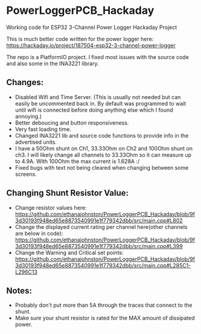 # PowerLoggerPCB_Hackaday
Working code for ESP32 3-Channel Power Logger Hackaday Project

This is much better code written for the power logger here: https://hackaday.io/project/187504-esp32-3-channel-power-logger

The repo is a PlatformIO project. I fixed most issues with the source code and also some in the INA3221 library.

## Changes:
- Disabled Wifi and Time Server. (This is usually not needed but can easily be uncommented back in. By default was programmed to wait until wifi is connected before doing anything else which I found annoying.)
- Better deboucing and button responsiveness.
- Very fast loading time.
- Changed INA3221 lib and source code functions to provide info in the advertised units.
- I have a 50Ohm shunt on Ch1, 33.33Ohm on Ch2 and 100Ohm shunt on ch3. I will likely change all channels to 33.33Ohm so it can measure up to 4.9A. With 100Ohm the max current is 1.628A :/
- Fixed bugs with text not being cleared when changing between some screens.

## Changing Shunt Resistor Value:
- Change resistor values here:
https://github.com/ethanajohnston/PowerLoggerPCB_Hackaday/blob/9f3d30193f948ed65e8873540991e1f779342dbb/src/main.cpp#L802
- Change the displayed current rating per channel here(other channels are below in code):
https://github.com/ethanajohnston/PowerLoggerPCB_Hackaday/blob/9f3d30193f948ed65e8873540991e1f779342dbb/src/main.cpp#L399
- Change the Warning and Critical set points:
https://github.com/ethanajohnston/PowerLoggerPCB_Hackaday/blob/9f3d30193f948ed65e8873540991e1f779342dbb/src/main.cpp#L285C1-L296C13

## Notes:
- Probably don't put more than 5A through the traces that connect to the shunt.
- Make sure your shunt resistor is rated for the MAX amount of dissipated power. 
